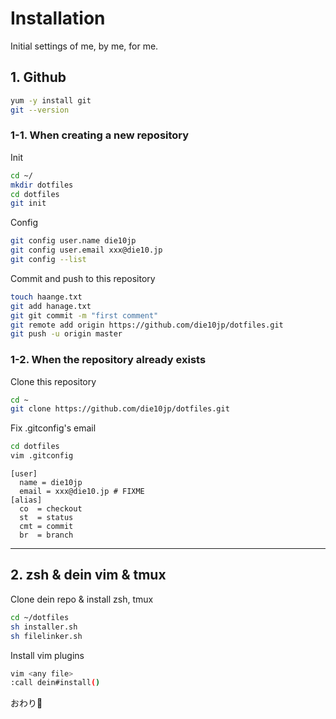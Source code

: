 # Installation
Initial settings of me, by me, for me.
## 1. Github
```bash
yum -y install git
git --version
```

### 1-1. When creating a new repository
Init
```bash
cd ~/
mkdir dotfiles
cd dotfiles
git init
```

Config
```bash
git config user.name die10jp
git config user.email xxx@die10.jp
git config --list
```

Commit and push to this repository
```bash
touch haange.txt
git add hanage.txt
git git commit -m "first comment"
git remote add origin https://github.com/die10jp/dotfiles.git
git push -u origin master
```

### 1-2. When the repository already exists
Clone this repository
```bash
cd ~
git clone https://github.com/die10jp/dotfiles.git
```

Fix .gitconfig's email
```bash
cd dotfiles
vim .gitconfig
```

```.gitconfig
[user]
  name = die10jp
  email = xxx@die10.jp # FIXME
[alias]
  co  = checkout
  st  = status
  cmt = commit
  br  = branch
```

---

## 2. zsh & dein vim & tmux
Clone dein repo & install zsh, tmux
```bash
cd ~/dotfiles
sh installer.sh
sh filelinker.sh
```

Install vim plugins
```bash
vim <any file>
:call dein#install()
```

おわり🌱
